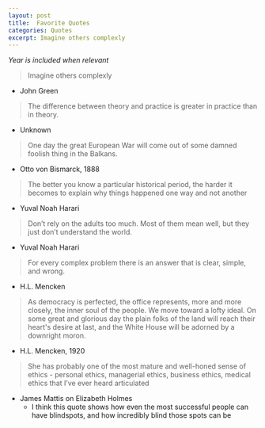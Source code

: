 ```yaml
---
layout: post
title:  Favorite Quotes
categories: Quotes
excerpt: Imagine others complexly
---
```


*Year is included when relevant*

> Imagine others complexly
* John Green

> The difference between theory and practice is greater in practice than in theory.
* Unknown

> One day the great European War will come out of some damned foolish thing in the Balkans.
* Otto von Bismarck, 1888

> The better you know a particular historical period, the harder it becomes to explain why things happened one way and not another
* Yuval Noah Harari


> Don’t rely on the adults too much. Most of them mean well, but they just don’t understand the world.
* Yuval Noah Harari

> For every complex problem there is an answer that is clear, simple, and wrong.
* H.L. Mencken

> As democracy is perfected, the office represents, more and more closely, the inner soul of the people. We move toward a lofty ideal. On some great and glorious day the plain folks of the land will reach their heart's desire at last, and the White House will be adorned by a downright moron.
* H.L. Mencken, 1920

> She has probably one of the most mature and well-honed sense of ethics - personal ethics, managerial ethics, business ethics, medical ethics that I’ve ever heard articulated
* James Mattis on Elizabeth Holmes
  * I think this quote shows how even the most successful people can have blindspots, and how incredibly blind those spots can be

